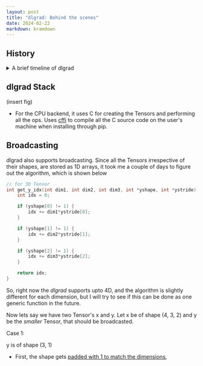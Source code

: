 ```yaml
---
layout: post
title: "dlgrad: Behind the scenes"
date: 2024-02-22
markdown: kramdown
---
```


##  History

<details>
<summary> A brief timeline of dlgrad </summary>

<ul>
<li> I started this project in 2022 with the intention of learning the fundamentals of deep learning. The initial version worked perfectly fine but was just a numpy wrapper.</li>
<li> In early 2024, I revisted the project and realised that I didnt learn or do much since most of the heavy lifting was done by numpy and this bothered me.</li>
<li> Hence, I began to rewrite dlgrad, well, in a stupid way. </li>
<li> Since, I didnt want to rely on numpy at all, I needed some way of creating the tensors. My genius idea was, let me write C code in python, compile them as a shared file (using subprocess) and load them into python. Suprisingly it worked. The rational was, I wanted *dlgrad* to be a simple pip install, and didnt want to deal with compiling C code.</li>
<li> However, it was becoming really difficult to manage tensors in C and using them in python. Things were only getting complicated as I sarted to add new ops, losses, etc. And I spent around 8 months doing this. Yea 8 months !!!</li>
<li> At this point I became frustated at myself, saddend by the fact that I am not able to do this.</li>
<li> Then I was looking at [llm.c](https://github.com/karpathy/llm.c), and I wondered, why am I complicating things. All this complexity was arising from the fact that I didnt want to compile C code when installing. But, by doing that, I will drasctically improve performance, increase speed and reduce complexity.</li>
<li> I am not worried about the time since, as Andrej Karpathy mentions in the Lex podcast, these are just scar tissues. I have learnt from the mistake and hopefully will not repeat it in the future :). Hence, the lesson learnt here is that,      
    <ul>
        <li> <b> Don't complicate things. </b> </li>
        <li> <b> Before starting out on a project, layout a plan, figure out how you are going to do things beforehand, so that in the future, after putting so much effort on something, it should not come to a hault, because, you didnt think it through enough. </b> </li>
    </ul>
</li>
</ul>
</details>


## dlgrad Stack

(insert fig)

- For the CPU backend, it uses C for creating the Tensors and performing all the ops. Uses [cffi](https://cffi.readthedocs.io/en/stable/) to compile all the C source code on the user's machine when installing through pip.

## Broadcasting

dlgrad also supports broadcasting. Since all the Tensors irrespective of their shapes, are stored as 1D arrays, it took me a couple of days to figure out the algorithm, which is shown below

```c
// for 3D Tensor
int get_y_idx(int dim1, int dim2, int dim3, int *yshape, int *ystride) {
    int idx = 0;

    if (yshape[0] != 1) {
        idx += dim1*ystride[0];
    } 

    if (yshape[1] != 1) {
        idx += dim2*ystride[1];
    }

    if (yshape[2] != 1) {
        idx += dim3*ystride[2];
    }

    return idx;
}
```

So, right now the *dlgrad* supports upto 4D, and the algorithm is slightly different for each dimension, but I will try to see if this can be done as one generic function in the future.

Now lets say we have two Tensor's x and y. Let x be of shape (4, 3, 2) and y be the *smaller* Tensor, that should be broadcasted.

Case 1:

y is of shape (3, 1)

- First, the shape gets [padded with 1 to match the dimensions](https://data-apis.org/array-api/latest/API_specification/broadcasting.html), 
